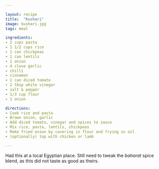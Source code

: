 ```yaml
---

layout: recipe
title:  "Kushari"
image: kushari.jpg
tags: meal

ingredients:
- 2 cups pasta
- 1 1/2 cups rice
- 1 can chickpeas
- 1 can lentils
- 1 onion
- 4 clove garlic
- chilli
- cinnamon
- 1 can diced tomato
- 2 tbsp white vinegar
- salt & pepper
- 1/3 cup flour
- 1 onion

directions:
- Cook rice and pasta
- Brown onion, garlic
- Add diced tomato, vinegar and spices to sauce
- Mix rice, pasta, lentils, chickpeas
- Make fried onion by covering in flour and frying in oil
- (optionally) top with chicken or lamb

---
```


Had this at a local Egyptian place.
Still need to tweak the _baharat_ spice blend, as this did not taste as good as theirs.
